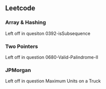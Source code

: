 ## Leetcode 

### Array & Hashing 

Left off in quesiton 0392-isSubsequence

### Two Pointers

Left off in question 0680-Valid-Palindrome-II


### JPMorgan

Left off in question Maximum Units on a Truck 
